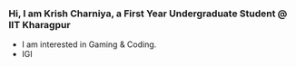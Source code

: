 ### Hi, I am Krish Charniya, a First Year Undergraduate Student @ IIT Kharagpur
-  I am interested in Gaming & Coding.
-  IGI
<!---
chrisrex007/chrisrex007 is a ✨ special ✨ repository because its `README.md` (this file) appears on your GitHub profile.
You can click the Preview link to take a look at your changes.
--->
